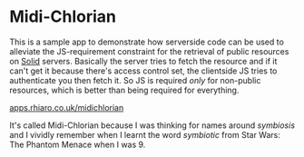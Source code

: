 # Midi-Chlorian

This is a sample app to demonstrate how serverside code can be used to alleviate the JS-requirement constraint for the retrieval of public resources on [Solid](https://github.com/solid) servers. Basically the server tries to fetch the resource and if it can't get it because there's access control set, the clientside JS tries to authenticate you then fetch it. So JS is required <em>only</em> for non-public resources, which is better than being required for everything.

[apps.rhiaro.co.uk/midichlorian](https://apps.rhiaro.co.uk/midichlorian)

It's called Midi-Chlorian because I was thinking for names around *symbiosis* and I vividly remember when I learnt the word *symbiotic* from Star Wars: The Phantom Menace when I was 9.